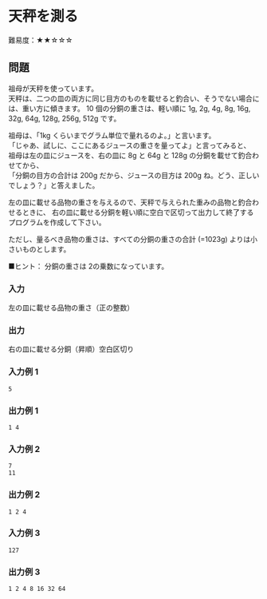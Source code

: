 # 天秤を測る

難易度：★★☆☆☆

## 問題

祖母が天秤を使っています。  
天秤は、二つの皿の両方に同じ目方のものを載せると釣合い、そうでない場合には、重い方に傾きます。
10 個の分銅の重さは、軽い順に 1g, 2g, 4g, 8g, 16g, 32g, 64g, 128g, 256g, 512g です。

祖母は、「1kg くらいまでグラム単位で量れるのよ。」と言います。  
「じゃあ、試しに、ここにあるジュースの重さを量ってよ」と言ってみると、  
祖母は左の皿にジュースを、右の皿に 8g と 64g と 128g の分銅を載せて釣合わせてから、  
「分銅の目方の合計は 200g だから、ジュースの目方は 200g ね。どう、正しいでしょう？」と答えました。

左の皿に載せる品物の重さを与えるので、天秤で与えられた重みの品物と釣合わせるときに、
右の皿に載せる分銅を軽い順に空白で区切って出力して終了するプログラムを作成して下さい。

ただし、量るべき品物の重さは、すべての分銅の重さの合計 (=1023g) よりは小さいものとします。

■ヒント： 分銅の重さは 2の乗数になっています。

### 入力

左の皿に載せる品物の重さ（正の整数）

### 出力

右の皿に載せる分銅（昇順）空白区切り

### 入力例 1

```
5
```

### 出力例 1

```
1 4
```

### 入力例 2

```
7
11
```

### 出力例 2

```
1 2 4
```

### 入力例 3

```
127
```

### 出力例 3

```
1 2 4 8 16 32 64
```